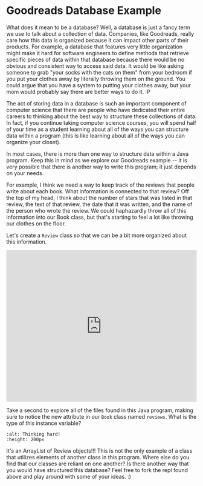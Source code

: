 Goodreads Database Example
===========================

What does it mean to be a database? Well, a database is just a fancy term we use to talk about a collection of data. Companies, like Goodreads, really care how this data is organized because it can impact other parts of their products. For example, a database that features very little organization might make it hard for software engineers to define methods that retrieve specific pieces of data within that database because there would be no obvious and consistent way to access said data. It would be like asking someone to grab "your socks with the cats on them" from your bedroom if you put your clothes away by literally throwing them on the ground. You could argue that you have a system to putting your clothes away, but your mom would probably say there are better ways to do it. :P

The act of storing data in a database is such an important component of computer science that there are people who have dedicated their entire careers to thinking about the best way to structure these collections of data. In fact, if you continue taking computer science courses, you will spend half of your time as a student learning about all of the ways you can structure data within a program (this is like learning about all of the ways you can organize your closet).

In most cases, there is more than one way to structure data within a Java program. Keep this in mind as we explore our Goodreads example -- it is very possible that there is another way to write this program; it just depends on your needs.

For example, I think we need a way to keep track of the reviews that people write about each book. What information is connected to that review? Off the top of my head, I think about the number of stars that was listed in that review, the text of that review, the date that it was written, and the name of the person who wrote the review. We could haphazardly throw all of this information into our Book class, but that's starting to feel a lot like throwing our clothes on the floor.

Let's create a `Review` class so that we can be a bit more organized about this information.
<iframe height="400px" width="100%" src="https://repl.it/@SoniaSpindt1/69Example1?lite=true" scrolling="no" frameborder="no" allowtransparency="true" allowfullscreen="true" sandbox="allow-forms allow-pointer-lock allow-popups allow-same-origin allow-scripts allow-modals"></iframe>

Take a second to explore all of the files found in this Java program, making sure to notice the new attribute in our `Book` class named `reviews`. What is the type of this instance variable?

```{image} https://64.media.tumblr.com/66f0a0b36ccdca1654d9864ae04c35d6/tumblr_inline_pkhgfpSVnA1qijzwz_250.gifv
:alt: Thinking hard!
:height: 200px
```

It's an ArrayList of Review objects!!! This is not the only example of a class that utilizes elements of another class in this program. Where else do you find that our classes are reliant on one another? Is there another way that you would have structured this database? Feel free to fork the repl found above and play around with some of your ideas. :)

